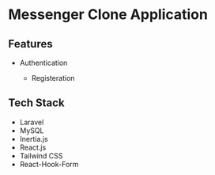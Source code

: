 # Messenger Clone Application

## Features

- Authentication

  - Registeration

## Tech Stack

- Laravel
- MySQL
- Inertia.js
- React.js
- Tailwind CSS
- React-Hook-Form
